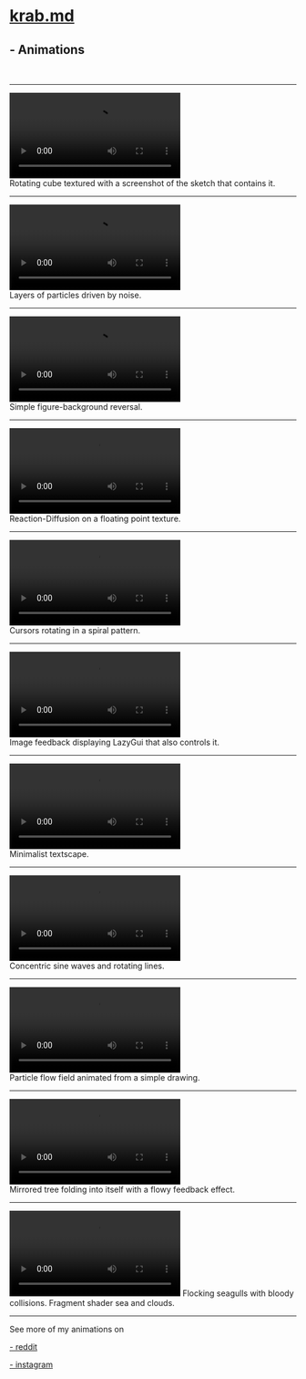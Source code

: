# [krab.md](../index.html)
## - Animations
<br>

---
<video controls src="https://i.imgur.com/KkbmpDL.mp4" loop ></video><br>
Rotating cube textured with a screenshot of the sketch that contains it.

---
<video controls src="https://i.imgur.com/soQeCQ5.mp4" ></video><br>
Layers of particles driven by noise.

---
<video controls src="https://i.imgur.com/7HhUs0a.mp4" loop></video><br>
Simple figure-background reversal.

---
<video controls src="https://i.imgur.com/ffupIT1.mp4" ></video><br>
Reaction-Diffusion on a floating point texture.

---
<video controls src="https://i.imgur.com/DRmdVgu.mp4" loop></video><br>
Cursors rotating in a spiral pattern.

---
<video controls src="https://i.imgur.com/vslycgs.mp4" ></video><br>
Image feedback displaying LazyGui that also controls it.

---
<video controls src="https://i.imgur.com/LU1SwXv.mp4" ></video><br>
Minimalist textscape.

---
<video controls src="https://i.imgur.com/G44lkTc.mp4" ></video><br>
Concentric sine waves and rotating lines.

---
<video controls src="https://i.imgur.com/n9rMOE7.mp4" ></video><br>
Particle flow field animated from a simple drawing.

---
<video controls src="https://i.imgur.com/7rMiHJ1.mp4" ></video><br>
Mirrored tree folding into itself with a flowy feedback effect.

---
<video controls src="https://i.imgur.com/5C7unVx.mp4" ></video>
Flocking seagulls with bloody collisions. Fragment shader sea and clouds.

---
See more of my animations on

[- reddit](https://www.reddit.com/user/Simplyfire/submitted/)

[- instagram](https://www.instagram.com/krabcode)

